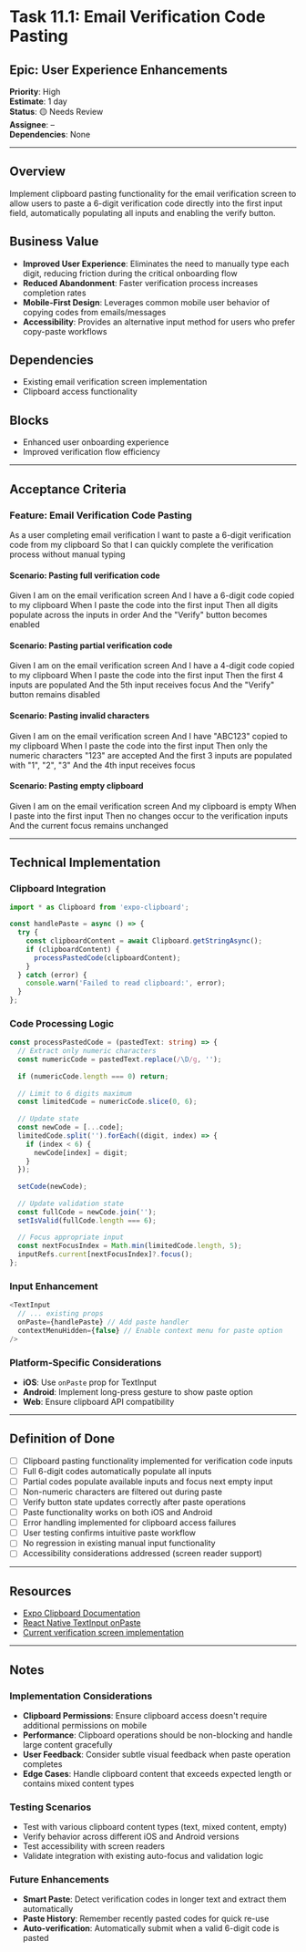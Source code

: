 # Task 11.1: Email Verification Code Pasting

## Epic: User Experience Enhancements
**Priority**: High  
**Estimate**: 1 day  
**Status**: 🟡 Needs Review  
**Assignee**: –  
**Dependencies**: None  

---

## Overview
Implement clipboard pasting functionality for the email verification screen to allow users to paste a 6-digit verification code directly into the first input field, automatically populating all inputs and enabling the verify button.

## Business Value
- **Improved User Experience**: Eliminates the need to manually type each digit, reducing friction during the critical onboarding flow
- **Reduced Abandonment**: Faster verification process increases completion rates
- **Mobile-First Design**: Leverages common mobile user behavior of copying codes from emails/messages
- **Accessibility**: Provides an alternative input method for users who prefer copy-paste workflows

## Dependencies
- Existing email verification screen implementation
- Clipboard access functionality

## Blocks
- Enhanced user onboarding experience
- Improved verification flow efficiency

---

## Acceptance Criteria

### Feature: Email Verification Code Pasting
As a user completing email verification
I want to paste a 6-digit verification code from my clipboard
So that I can quickly complete the verification process without manual typing

#### Scenario: Pasting full verification code
Given I am on the email verification screen
And I have a 6-digit code copied to my clipboard
When I paste the code into the first input
Then all digits populate across the inputs in order
And the "Verify" button becomes enabled

#### Scenario: Pasting partial verification code
Given I am on the email verification screen
And I have a 4-digit code copied to my clipboard
When I paste the code into the first input
Then the first 4 inputs are populated
And the 5th input receives focus
And the "Verify" button remains disabled

#### Scenario: Pasting invalid characters
Given I am on the email verification screen
And I have "ABC123" copied to my clipboard
When I paste the code into the first input
Then only the numeric characters "123" are accepted
And the first 3 inputs are populated with "1", "2", "3"
And the 4th input receives focus

#### Scenario: Pasting empty clipboard
Given I am on the email verification screen
And my clipboard is empty
When I paste into the first input
Then no changes occur to the verification inputs
And the current focus remains unchanged

---

## Technical Implementation

### Clipboard Integration
```typescript
import * as Clipboard from 'expo-clipboard';

const handlePaste = async () => {
  try {
    const clipboardContent = await Clipboard.getStringAsync();
    if (clipboardContent) {
      processPastedCode(clipboardContent);
    }
  } catch (error) {
    console.warn('Failed to read clipboard:', error);
  }
};
```

### Code Processing Logic
```typescript
const processPastedCode = (pastedText: string) => {
  // Extract only numeric characters
  const numericCode = pastedText.replace(/\D/g, '');
  
  if (numericCode.length === 0) return;
  
  // Limit to 6 digits maximum
  const limitedCode = numericCode.slice(0, 6);
  
  // Update state
  const newCode = [...code];
  limitedCode.split('').forEach((digit, index) => {
    if (index < 6) {
      newCode[index] = digit;
    }
  });
  
  setCode(newCode);
  
  // Update validation state
  const fullCode = newCode.join('');
  setIsValid(fullCode.length === 6);
  
  // Focus appropriate input
  const nextFocusIndex = Math.min(limitedCode.length, 5);
  inputRefs.current[nextFocusIndex]?.focus();
};
```

### Input Enhancement
```typescript
<TextInput
  // ... existing props
  onPaste={handlePaste} // Add paste handler
  contextMenuHidden={false} // Enable context menu for paste option
/>
```

### Platform-Specific Considerations
- **iOS**: Use `onPaste` prop for TextInput
- **Android**: Implement long-press gesture to show paste option
- **Web**: Ensure clipboard API compatibility

---

## Definition of Done

- [ ] Clipboard pasting functionality implemented for verification code inputs
- [ ] Full 6-digit codes automatically populate all inputs
- [ ] Partial codes populate available inputs and focus next empty input
- [ ] Non-numeric characters are filtered out during paste
- [ ] Verify button state updates correctly after paste operations
- [ ] Paste functionality works on both iOS and Android
- [ ] Error handling implemented for clipboard access failures
- [ ] User testing confirms intuitive paste workflow
- [ ] No regression in existing manual input functionality
- [ ] Accessibility considerations addressed (screen reader support)

---

## Resources

- [Expo Clipboard Documentation](https://docs.expo.dev/versions/latest/sdk/clipboard/)
- [React Native TextInput onPaste](https://reactnative.dev/docs/textinput#onpaste)
- [Current verification screen implementation](app/onboarding/verify.tsx)

---

## Notes

### Implementation Considerations
- **Clipboard Permissions**: Ensure clipboard access doesn't require additional permissions on mobile
- **Performance**: Clipboard operations should be non-blocking and handle large content gracefully
- **User Feedback**: Consider subtle visual feedback when paste operation completes
- **Edge Cases**: Handle clipboard content that exceeds expected length or contains mixed content types

### Testing Scenarios
- Test with various clipboard content types (text, mixed content, empty)
- Verify behavior across different iOS and Android versions
- Test accessibility with screen readers
- Validate integration with existing auto-focus and validation logic

### Future Enhancements
- **Smart Paste**: Detect verification codes in longer text and extract them automatically
- **Paste History**: Remember recently pasted codes for quick re-use
- **Auto-verification**: Automatically submit when a valid 6-digit code is pasted
